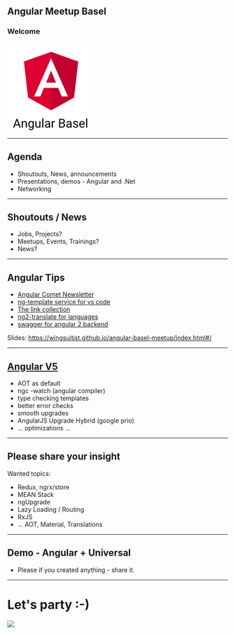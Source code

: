 ## Angular Meetup Basel

### Welcome

<img src="theme/assets/angular2-basel.png" style="height:200px">


----

## Agenda

* Shoutouts, News, announcements
* Presentations, demos - Angular and .Net
* Networking


----

## Shoutouts / News

* Jobs, Projects?
* Meetups, Events, Trainings?
* News?

----

## Angular Tips

* [Angular Comet Newsletter](https://twitter.com/ng2comet?lang=de)
* [ng-template service for vs code](https://marketplace.visualstudio.com/items?itemName=Angular.ng-template)
* [The link collection](https://github.com/AngularClass/awesome-angular2)
* [ng2-translate for languages](https://www.npmjs.com/package/ng2-translate)
* [swagger for angular 2 backend](https://github.com/nvdnkpr/angular2-swagger-client-generator/blob/master/templates/angular2-service.mustache)

Slides: https://wingsuitist.github.io/angular-basel-meetup/index.html#/

----

## [Angular V5](http://blog.arroyolabs.com/2017/04/angular-2-unit-test-mocks-stubs/) 

* AOT as default
* ngc -watch (angular compiler)
* type checking templates
* better error checks
* smooth upgrades
* AngularJS Upgrade Hybrid (google prio)
* ... optimizations ...

----

## Please share your insight

Wanted topics:

* Redux, ngrx/store
* MEAN Stack
* ngUpgrade
* Lazy Loading / Routing
* RxJS
* ... AOT, Material, Translations

---

## Demo - Angular + Universal

* Please if you created anything - share it.

----

# Let's party :-)

<img src="https://media.makeameme.org/created/networking.jpg">
